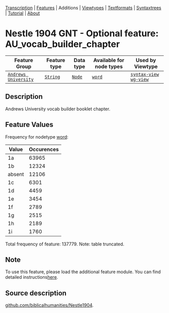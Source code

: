 <a name="start"></a>
<div class="hidden-content"><a href="../transcription.md">Transcription</a> | <a href="README.md#start">Features</a> | Additions | <a href="../viewtypes.md#start">Viewtypes</a> | <a href="../textformats.md#start">Textformats</a> |  <a href="../syntaxtrees.md#start">Syntaxtrees</a> | <a href="../tutorial/README.md#start">Tutorial</a>  | <a href="../about.md#start">About</a></div>

# Nestle 1904 GNT - Optional feature: AU_vocab_builder_chapter

Feature Group | Feature type |Data type |Available for node types | Used by Viewtype 
---|---|---|---|---
[`Andrews University`](featuresbyfeaturegroup.md#andrews-university)|[`String`](featuresbydatatype.md#string)|[`Node`](featuresbynodetype.md#node)| [`word`](featuresbynodetype.md#word) |[`syntax-view`](../syntax-view.md#start) [`wg-view`](../wg-view.md#start) 

## Description

Andrews University vocab builder booklet chapter.

## Feature Values

Frequency for nodetype [word](featuresbynodetype.md#word):

Value|Occurences
---|---
1a|63965
1b|12324
absent|12106
1c|6301
1d|4459
1e|3454
1f|2789
1g|2515
1h|2189
1i|1760

Total frequency of feature: 137779. Note: table truncated.

## Note

To use this feature, please load the additional feature module. You can find detailed instructions[here](README.md#adding-the-features).

## Source description

[github.com/biblicalhumanities/Nestle1904](https://github.com/biblicalhumanities/Nestle1904/blob/master/morph/Nestle1904.csv).
 